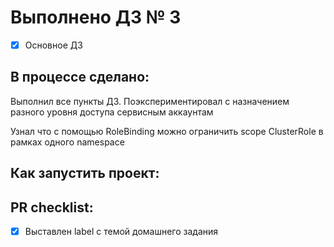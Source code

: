 # Выполнено ДЗ № 3

- [x] Основное ДЗ

## В процессе сделано:

Выполнил все пункты ДЗ. Поэкспериментировал с назначением разного уровня доступа сервисным аккаунтам

Узнал что с помощью RoleBinding можно ограничить scope ClusterRole в рамках одного namespace

## Как запустить проект:

## PR checklist:
- [x] Выставлен label с темой домашнего задания